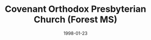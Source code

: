---
date: &id001 1998-01-23
end_date: null
location:
  address: null
  city: Forest
  state: MS
minister:
- end: 1999-01-01
  name: Jack Sawyer
  start: 1998-01-23
  type: Pastor
- end: 2002-01-01
  name: Edward Ludt
  start: 2000-01-01
  type: Pastor
- end: 2005-12-11
  name: Mark Smith
  start: 2003-01-01
  type: Pastor
ministers:
- Jack Sawyer
- Edward Ludt
- Mark Smith
name: Covenant Orthodox Presbyterian Church
names:
- end: 2005-12-11
  name: Covenant Orthodox Presbyterian Church
  start: 1998-01-23
origination_date: *id001
raw_data: 'Mississippi

  Forest

  Covenant Orthodox Presbyterian Church  (January 23, 1998-December 11, 2005)

  (reunited with Forest Presbyterian Church, PCA, December 11, 2005)

  Pastors: Jack Sawyer, 1998-99

  Edward Ludt, 2000-2002

  Mark Smith, 2003-5

  '
received_from: null
states:
- MS
status:
  active: false
  end_date: 2005-12-11
  reason: reunion
  received_from: null
  withdrawal_to: null
title: Covenant Orthodox Presbyterian Church (Forest MS)
year_established:
- 1998

---